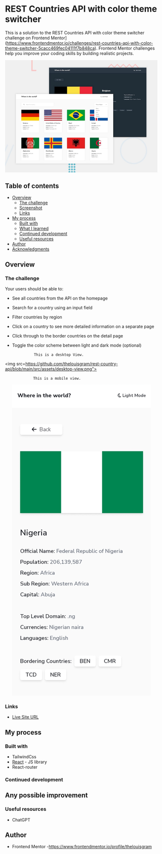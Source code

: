# REST Countries API with color theme switcher

This is a solution to the REST Countries API with color theme switcher challenge on Frontend Mentor](https://www.frontendmentor.io/challenges/rest-countries-api-with-color-theme-switcher-5cacc469fec04111f7b848ca).
Frontend Mentor challenges help you improve your coding skills by building realistic projects.

<img src="https://github.com/thelouisgram/rest-country-api/blob/main/src/assets/desktop-preview.jpg">


## Table of contents

- [Overview](#overview)
  - [The challenge](#the-challenge)
  - [Screenshot](#screenshot)
  - [Links](#links)
- [My process](#my-process)
  - [Built with](#built-with)
  - [What I learned](#what-i-learned)
  - [Continued development](#continued-development)
  - [Useful resources](#useful-resources)
- [Author](#author)
- [Acknowledgments](#acknowledgments)

## Overview

### The challenge

Your users should be able to:

- See all countries from the API on the homepage
- Search for a country using an input field
- Filter countries by region
- Click on a country to see more detailed information on a separate page
- Click through to the border countries on the detail page
- Toggle the color scheme between light and dark mode (optional)

                This is a desktop View.
                 
<img src=https://github.com/thelouisgram/rest-country-api/blob/main/src/assets/desktop-view.png">

                 This is a mobile view.
                 
  <p align="center">
   <img src="https://github.com/thelouisgram/rest-country-api/blob/main/src/assets/mobile-view.jpg">
  </p>
  
### Links

- [Live Site URL](https://rest-country-api-thelouisgram.vercel.app/)

## My process

### Built with

- TailwindCss
- [React](https://reactjs.org/) - JS library
- React-router


### Continued development

Any possible improvement
-

### Useful resources

- ChatGPT

## Author
- Frontend Mentor -https://www.frontendmentor.io/profile/thelouisgram
